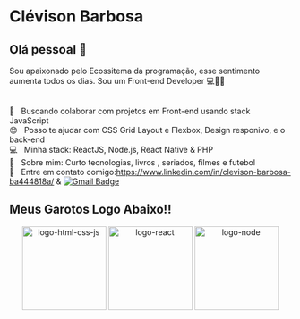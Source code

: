 # Clévison Barbosa

## Olá pessoal 👋

Sou apaixonado pelo Ecossitema da programação, esse sentimento aumenta todos os dias.
Sou um Front-end Developer :computer::rocket::purple_heart:

 <br/> :purple_heart: &nbsp; Buscando colaborar com projetos em Front-end usando stack JavaScript
 <br/> :blush: &nbsp; Posso te ajudar com CSS Grid Layout e Flexbox, Design responivo, e o back-end
 <br/> :computer: &nbsp; Minha stack: ReactJS, Node.js, React Native & PHP
 <br/> 💬  &nbsp; Sobre mim: Curto tecnologias, livros , seriados, filmes e futebol
 <br/> :email: &nbsp; Entre em contato comigo:https://www.linkedin.com/in/clevison-barbosa-ba444818a/ & 
 [![Gmail Badge](https://img.shields.io/badge/-barbosaclevison@gmail.com-c14438?style=flat-square&logo=Gmail&logoColor=white&link=mailto:barbosaclevison@gmail.com)](mailto:barbosaclevison@gmail.com)

 ## Meus Garotos Logo Abaixo!!
 
<p align="center">
  <img src="https://camo.githubusercontent.com/8dc44bff55ba8bec0fec482453b449b4a2c5d607/68747470733a2f2f7777772e6b696e64706e672e636f6d2f706963632f6d2f3235342d323534373339365f6a6176617363726970742d68746d6c2d6373732d6c6f676f2d68642d706e672d646f776e6c6f61642e706e67" width="150" title="logo-html-css-js">
  <img src="https://camo.githubusercontent.com/26c5e1137a1763d528bb3ee0a188783809521e16/68747470733a2f2f7777772e6b696e64706e672e636f6d2f706963632f6d2f3239362d323936383235335f3134363070782d72656163742d6c6f676f2d72656163742d6e61746976652d6c6f676f2d706e672d7472616e73706172656e742e706e67" width="150" alt="logo-react">
  <img src="https://camo.githubusercontent.com/b3e4ae463f417b8f76fdc17192a35b1fe9d2c853/68747470733a2f2f7777772e6f7075732d736f6674776172652e636f6d2e62722f77702d636f6e74656e742f75706c6f6164732f323031382f30392f6e6f64656a732d31303030783432332e6a7067" width="150" alt="logo-node">
</p>
